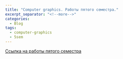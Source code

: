 ```yaml
---
title: "Computer graphics. Работы пятого семестра."
excerpt_separator: "<!--more-->"
categories:
  - Blog
tags:
  - computer-graphics
  - 5sem
---
```


[Ссылка на работы пятого семестра](https://drive.google.com/drive/folders/1JMBi4rkBjlhRcuJYTd872fI-QD3i3qzg?usp=sharing)
